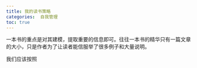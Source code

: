 ```yaml
---
title: 我的读书策略
categories:  自我管理
toc: true
---
```




一本书的重点是对其建模，提取重要的信息即可。往往一本书的精华只有一篇文章的大小，只是作者为了让读者能信服举了很多例子和大量说明。

我们应该按照